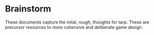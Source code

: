 # Brainstorm

These documents capture the inital, rough, thoughts for tarp. These are
precursor resources to more cohensive and deliberate game design.
